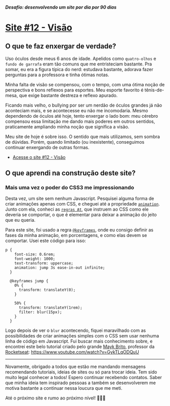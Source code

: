 ##### Desafio: desenvolvendo um site por dia por 90 dias 

# [Site #12 - Visão](https://www.dorlyneto.com/90sites/12-visao)

## O que te faz enxergar de verdade?

Uso óculos desde meus 6 anos de idade. Apelidos como ```quatro-olhos``` e ```fundo de garrafa``` eram tão comuns que me entristeciam bastante. Pra somar, eu era a figura típica do nerd: estudava bastante, adorava fazer perguntas para a professora e tinha ótimas notas.

Minha falta de visão se compensou, com o tempo, com uma ótima noção de perspectiva e bons reflexos para esportes. Meu esporte favorito é tênis-de-mesa, que exige bastante destreza e reflexo apurado. 

Ficando mais velho, o bullying por ser um nerdão de óculos grandes já não aconteciam mais, e se acontecesse eu não me incomodaria. Mesmo dependendo de óculos até hoje, tento enxergar o lado bom: meu cérebro compensou essa limitação me dando mais poderes em outros sentidos, praticamente ampliando minha noção que significa a visão. 

Meu site de hoje é sobre isso. O sentido que mais utilizamos, sem sombra de dúvidas. Porém, quando limitado (ou inexistente), conseguimos continuar enxergando de outras formas.

* [Acesse o site #12 - Visão](https://www.dorlyneto.com/90sites/12-visão)

## O que aprendi na construção deste site?

### Mais uma vez o poder do CSS3 me impressionando

Desta vez, um site sem nenhum Javascript. Pesquisei alguma forma de criar animações apenas com CSS, e cheguei até a propriedade [```animation```](https://tableless.com.br/css3-animation-keyframe/). Junto com ela, conheci as [```regras At```](https://developer.mozilla.org/pt-BR/docs/Web/CSS/At-rule), que instruem ao CSS como ele deveria se comportar, o que é elementar para deixar a animação do jeito que eu queria.

Para este site, foi usado a regra [```@keyframes```](https://www.w3schools.com/cssref/css3_pr_animation-keyframes.asp), onde eu consigo definir as fases da minha animação, em porcentagens, e como elas devem se comportar. Usei este código para isso:

```
p {
    font-size: 0.6rem;
    font-weight: 1000;
    text-transform: uppercase;
    animation: jump 3s ease-in-out infinite;
  }
  
  @keyframes jump {
    0% {
      transform: translateY(0);
    }
    
    50% {
      transform: translateY(1rem);
      filter: blur(15px);
    }
  }
  ```

Logo depois de ver o ```blur``` acontecendo, fiquei maravilhado com as possibilidades de criar animações simples com o CSS sem usar nenhuma linha de código em Javascript. Fui buscar mais conhecimento sobre, e encontrei este belo tutorial criado pelo grande [Mayk Brito](https://github.com/maykbrito), professor da [Rocketseat](https://rocketseat.com.br/): https://www.youtube.com/watch?v=GykTLqODQuU

---

Novamente, obrigado a todos que estão me mandando mensagens recomendando tutoriais, ideias de sites ou só para trocar ideia. Tem sido muito legal conhecer a todos! Espero continuar recebendo contatos. Saber que minha ideia tem inspirado pessoas a também se desenvolverem me motiva bastante a continuar nessa loucura que me meti.

Até o próximo site e rumo ao próximo nível! 🚀🚀🚀